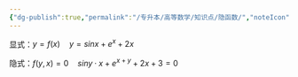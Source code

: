 ```yaml
---
{"dg-publish":true,"permalink":"/专升本/高等数学/知识点/隐函数/","noteIcon":""}
---
```


显式：$y=f(x)\quad y=sinx+e^x+2x$

隐式：$f(y,x)=0 \quad siny·x+e^{x+y}+2x+3=0$
